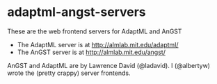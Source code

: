 adaptml-angst-servers
==============

These are the web frontend servers for AdaptML and AnGST

- The AdaptML server is at http://almlab.mit.edu/adaptml/
- The AnGST server is at http://almlab.mit.edu/angst/

AnGST and AdaptML are by Lawrence David (@ladavid).  I (@albertyw) wrote the (pretty crappy) server frontends.

